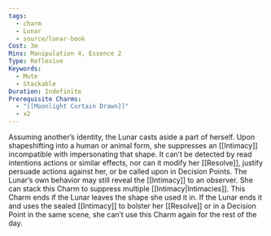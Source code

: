 ```yaml
---
tags:
  - charm
  - Lunar
  - source/lunar-book
Cost: 3m
Mins: Manipulation 4, Essence 2
Type: Reflexive
Keywords:
  - Mute
  - Stackable
Duration: Indefinite
Prerequisite Charms:
  - "[[Moonlight Curtain Drawn]]"
  - x2
---
```

Assuming another’s identity, the Lunar casts aside a part of herself. Upon shapeshifting into a human or animal form, she suppresses an [[Intimacy]] incompatible with impersonating that shape. It can’t be detected by read intentions actions or similar effects, nor can it modify her [[Resolve]], justify persuade actions against her, or be called upon in Decision Points. The Lunar’s own behavior may still reveal the [[Intimacy]] to an observer. She can stack this Charm to suppress multiple [[Intimacy|Intimacies]]. This Charm ends if the Lunar leaves the shape she used it in. If the Lunar ends it and uses the sealed [[Intimacy]] to bolster her [[Resolve]] or in a Decision Point in the same scene, she can’t use this Charm again for the rest of the day.